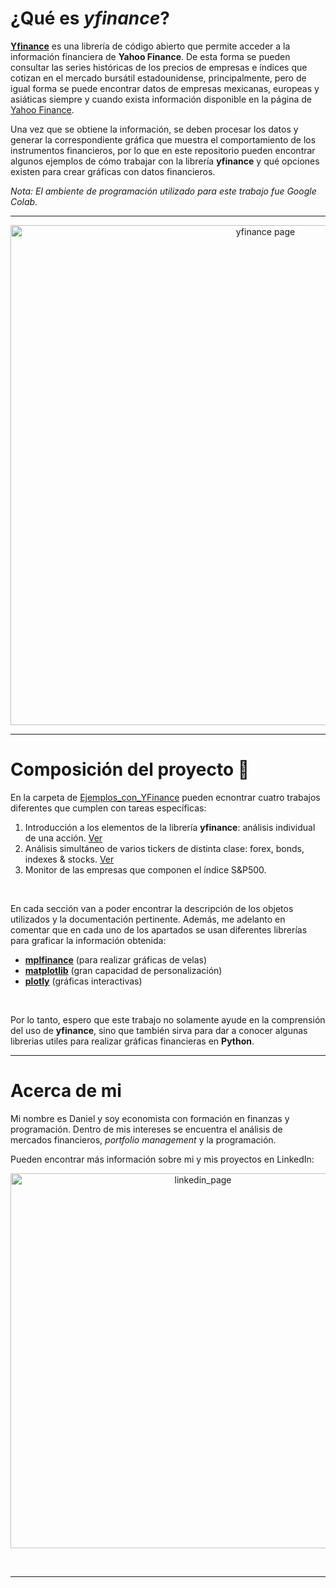 
# ¿Qué es *yfinance*?

**[Yfinance](https://yfinance-python.org/index.html)** es una librería de código abierto que permite acceder a la información financiera de **Yahoo Finance**. De esta forma se pueden consultar las series históricas de los precios de empresas e índices que cotizan en el mercado bursátil estadounidense, principalmente, pero de igual forma se puede encontrar datos de empresas mexicanas, europeas y asiáticas siempre y cuando exista información disponible en la página de [Yahoo Finance](https://finance.yahoo.com/). 

Una vez que se obtiene la información, se deben procesar los datos y generar la correspondiente gráfica que muestra el comportamiento de los instrumentos financieros, por lo que en este repositorio pueden encontrar algunos ejemplos de cómo trabajar con la librería **yfinance** y qué opciones existen para crear gráficas con datos financieros. 

*Nota: El ambiente de programación utilizado para este trabajo fue Google Colab.*

---

<p align="center">
  <a href="https://yfinance-python.org/index.html">
    <img src="https://github.com/user-attachments/assets/2207cffa-9bd9-4b65-bb35-5dcb4b90c3f5" alt="yfinance page" width="800">
  </a>
</p>

---

# **Composición del proyecto**   :open_file_folder:
En la carpeta de [Ejemplos_con_YFinance](https://github.com/dsc-dascom/Datos_financieros_con_YFinance/tree/main/Ejemplos_con_YFinance) pueden ecnontrar cuatro trabajos diferentes que cumplen con tareas específicas:

 1. Introducción a los elementos de la librería **yfinance**: análisis individual de una acción. [Ver](https://github.com/dsc-dascom/Datos_financieros_con_YFinance/blob/main/Ejemplos_con_YFinance/1.An%C3%A1lisis_individual_de_una_acci%C3%B3n.ipynb)
 2. Análisis simultáneo de varios tickers de distinta clase: forex, bonds, indexes & stocks. [Ver](https://github.com/dsc-dascom/Datos_financieros_con_YFinance/blob/main/Ejemplos_con_YFinance/2.An%C3%A1lisis_simult%C3%A1neo_de_varios_tickers.ipynb)
 3. Monitor de las empresas que componen el índice S&P500. 

<br>

En cada sección van a poder encontrar la descripción de los objetos utilizados y la documentación pertinente.
Además, me adelanto en comentar que en cada uno de los apartados se usan diferentes librerías para graficar la información obtenida:
- **[mplfinance](https://github.com/matplotlib/mplfinance)** (para realizar gráficas de velas)
- **[matplotlib](https://matplotlib.org/stable/index.html)** (gran capacidad de personalización)
- **[plotly](https://plotly.com/python/)** (gráficas interactivas)

<br>

Por lo tanto, espero que este trabajo no solamente ayude en la comprensión del uso de **yfinance**, sino que también sirva para dar a conocer algunas librerias utiles para realizar gráficas financieras en **Python**. 

---

# **Acerca de mi** ##
Mi nombre es Daniel y soy economista con formación en finanzas y programación. Dentro de mis intereses se encuentra el análisis de mercados financieros, *portfolio management* y la programación.

Pueden encontrar más información sobre mi y mis proyectos en LinkedIn:

<p align="center">
  <a href="https://www.linkedin.com/in/daniel-salmoran">
    <img src="https://github.com/user-attachments/assets/b944e977-6ca1-44e5-b7b5-631e19a4f4ba" alt="linkedin_page" width="600">
  </a>
</p>

<br>

---
